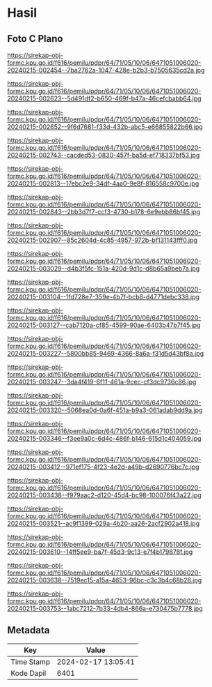 # Hasil

## Foto C Plano

https://sirekap-obj-formc.kpu.go.id/f616/pemilu/pdpr/64/71/05/10/06/6471051006020-20240215-002454--7ba2762a-1047-428e-b2b3-b7505635cd2a.jpg

https://sirekap-obj-formc.kpu.go.id/f616/pemilu/pdpr/64/71/05/10/06/6471051006020-20240215-002623--5d491df2-b650-469f-b47a-46cefcbabb64.jpg

https://sirekap-obj-formc.kpu.go.id/f616/pemilu/pdpr/64/71/05/10/06/6471051006020-20240215-002652--9f6d7681-f33d-432b-abc5-e66855822b66.jpg

https://sirekap-obj-formc.kpu.go.id/f616/pemilu/pdpr/64/71/05/10/06/6471051006020-20240215-002743--cacded53-0830-457f-ba5d-ef718337bf53.jpg

https://sirekap-obj-formc.kpu.go.id/f616/pemilu/pdpr/64/71/05/10/06/6471051006020-20240215-002813--17ebc2e9-34df-4aa0-9e8f-816558c9700e.jpg

https://sirekap-obj-formc.kpu.go.id/f616/pemilu/pdpr/64/71/05/10/06/6471051006020-20240215-002843--2bb3d7f7-ccf3-4730-b178-6e9ebb86bf45.jpg

https://sirekap-obj-formc.kpu.go.id/f616/pemilu/pdpr/64/71/05/10/06/6471051006020-20240215-002907--85c2604d-4c85-4957-972b-bf131143fff0.jpg

https://sirekap-obj-formc.kpu.go.id/f616/pemilu/pdpr/64/71/05/10/06/6471051006020-20240215-003029--d4b3f5fc-151a-420d-9d1c-d8b65a9beb7a.jpg

https://sirekap-obj-formc.kpu.go.id/f616/pemilu/pdpr/64/71/05/10/06/6471051006020-20240215-003104--1fd728e7-359e-4b7f-bcb8-d4771debc338.jpg

https://sirekap-obj-formc.kpu.go.id/f616/pemilu/pdpr/64/71/05/10/06/6471051006020-20240215-003127--cab7120a-cf85-4599-90ae-6403b47b7f45.jpg

https://sirekap-obj-formc.kpu.go.id/f616/pemilu/pdpr/64/71/05/10/06/6471051006020-20240215-003227--5800bb85-9469-4366-8a6a-f31d5d43bf8a.jpg

https://sirekap-obj-formc.kpu.go.id/f616/pemilu/pdpr/64/71/05/10/06/6471051006020-20240215-003247--3da4f419-6f11-461a-9cec-cf3dc9736c86.jpg

https://sirekap-obj-formc.kpu.go.id/f616/pemilu/pdpr/64/71/05/10/06/6471051006020-20240215-003320--5068ea0d-0a6f-451a-b9a3-061adab9dd9a.jpg

https://sirekap-obj-formc.kpu.go.id/f616/pemilu/pdpr/64/71/05/10/06/6471051006020-20240215-003346--f3ee9a0c-6d4c-486f-b146-615d1c404059.jpg

https://sirekap-obj-formc.kpu.go.id/f616/pemilu/pdpr/64/71/05/10/06/6471051006020-20240215-003412--971ef175-4f23-4e2d-a49b-d2690776bc7c.jpg

https://sirekap-obj-formc.kpu.go.id/f616/pemilu/pdpr/64/71/05/10/06/6471051006020-20240215-003438--f979aac2-d120-45d4-bc98-100076f43a22.jpg

https://sirekap-obj-formc.kpu.go.id/f616/pemilu/pdpr/64/71/05/10/06/6471051006020-20240215-003521--ac9f1399-029a-4b20-aa26-2acf2902a418.jpg

https://sirekap-obj-formc.kpu.go.id/f616/pemilu/pdpr/64/71/05/10/06/6471051006020-20240215-003610--14ff5ee9-ba7f-45d3-9c13-e7f4b179878f.jpg

https://sirekap-obj-formc.kpu.go.id/f616/pemilu/pdpr/64/71/05/10/06/6471051006020-20240215-003638--7519ec15-a15a-4653-96bc-c3c3b4c68b26.jpg

https://sirekap-obj-formc.kpu.go.id/f616/pemilu/pdpr/64/71/05/10/06/6471051006020-20240215-003753--1abc7212-7b33-4db4-866a-e730475b7778.jpg


## Metadata

| Key        | Value               |
| ---------- | ------------------- |
| Time Stamp | 2024-02-17 13:05:41 |
| Kode Dapil | 6401                |



